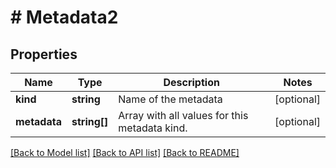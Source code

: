 # # Metadata2

## Properties

Name | Type | Description | Notes
------------ | ------------- | ------------- | -------------
**kind** | **string** | Name of the metadata | [optional]
**metadata** | **string[]** | Array with all values for this metadata kind. | [optional]

[[Back to Model list]](../../README.md#models) [[Back to API list]](../../README.md#endpoints) [[Back to README]](../../README.md)
